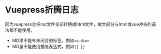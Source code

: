 # Vuepress折腾日志

因为vuepress会把md文件全部转换成html文件，故大部分与html或vue冲突的语法都不能使用。

* MD里不能有未闭合的标签，例如`<audio>`
* MD里不能使用插值表达式，例如`{{ }}`